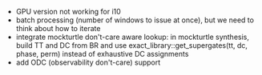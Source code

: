 - GPU version not working for i10
- batch processing (number of windows to issue at once), but we need to think about how to iterate
- integrate mockturtle don't-care aware lookup: in mockturtle synthesis, build TT and DC from BR and use exact_library::get_supergates(tt, dc, phase, perm) instead of exhaustive DC assignments
- add ODC (observability don't-care) support

